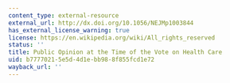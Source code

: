```yaml
---
content_type: external-resource
external_url: http://dx.doi.org/10.1056/NEJMp1003844
has_external_license_warning: true
license: https://en.wikipedia.org/wiki/All_rights_reserved
status: ''
title: Public Opinion at the Time of the Vote on Health Care
uid: b7777021-5e5d-4d1e-bb98-8f855fcd1e72
wayback_url: ''
---
```

